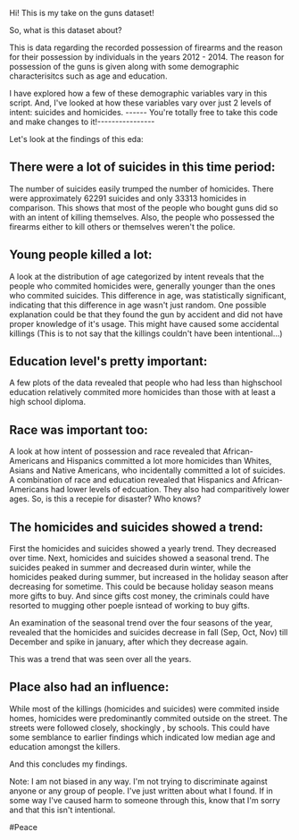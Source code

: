 
Hi! This is my take on the guns dataset!

So, what is this dataset about?

This is data regarding the recorded possession of firearms and the reason for their possession by individuals in the years 2012 - 2014. The reason for possession of the guns is given along with some demographic characterisitcs such as age and education.

I have explored how a few of these demographic variables vary in this script. And, I've looked at how these variables vary over just 2 levels of intent: suicides and homicides.
------ You're totally free to take this code and make changes to it!----------------

Let's look at the findings of this eda:

## There were a lot of suicides in this time period:
  The number of suicides easily trumped the number of homicides. There were approximately 62291  suicides and only 33313 homicides in comparison. This shows that most of the people who bought guns did so with an intent of killing themselves.
Also, the people who possessed the firearms either to kill others or themselves weren't the police.

## Young people killed a lot:
  A look at the distribution of age categorized by intent reveals that the people who commited homicides were, generally younger than the ones who commited suicides. This difference in age, was statistically significant, indicating that this difference in age wasn't just random. One possible explanation could be that they found the gun by accident and did not have proper knowledge of it's usage. This might have caused some accidental killings (This is to not say that the killings couldn't have been intentional...)
  
## Education level's pretty important:
  A few plots of the data revealed that people who had less than highschool education relatively commited more homicides than those with at least a high school diploma. 
  
## Race was important too:
  A look at how intent of possession and race revealed that African-Americans and Hispanics committed a lot more homicides than Whites, Asians and Native Americans, who incidentally committed a lot of suicides. 
  A combination of race and education revealed that Hispanics and African-Americans had lower levels of edcuation. They also had comparitively lower ages. 
  So, is this a recepie for disaster? Who knows?
  
## The homicides and suicides showed a trend:
  First the homicides and suicides showed a yearly trend. They decreased over time. Next, homicides and suicides showed a seasonal trend. The suicides peaked in summer and decreased durin winter, while the homicides peaked during summer, but increased in the holiday season after decreasing for sometime. 
  This could be because holiday season means more gifts to buy. And since gifts cost money, the criminals could have resorted to mugging other poeple isntead of working to buy gifts. 
  
  An examination of the seasonal trend over the four seasons of the year, revealed that the homicides and suicides decrease in fall (Sep, Oct, Nov) till December and spike in january, after which they decrease again. 
  
  This was a trend that was seen over all the years.
  
## Place also had an influence:
  While most of the killings (homicides and suicides) were commited inside homes, homicides were predominantly commited outside on the street. The streets were followed closely, shockingly , by schools. This could have some semblance to earlier findings which indicated low median age and education amongst the killers.

And this concludes my findings. 

Note: I am not biased in any way. I'm not trying to discriminate against anyone or any group of people. I've just written about what I found. If in some way I've caused harm to someone through this, know that I'm sorry and that this isn't intentional. 

#Peace
